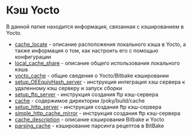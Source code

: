 # Кэш Yocto
В данной папке находится информация, связанная с кэшированием в Yocto.
* [cache_locate](./cache_locate.md) - описание расположения локального кэша в Yocto,
а также информация о том, как настроить его с помощью конфигурации
* [local_cache_share](./local_cache_share.md) - описание общего использования локального кэша
* [yocto_cache](./yocto_cache.md) - общие сведения о Yocto/Bitbake кэшировании
* [setup_OEEquivHash_server](./setup_OEEquivHash_server.md) - инструкция интеграция хэш сервера к удаленному кэш серверу и запуск сборки
* [setup_ftp_server](./setup_ftp_server.md) - инструкция создания ftp кэш-сервера
* [cache](./cache.md) - содержимое директории /poky/build/cache
* [setup_http_server](./setup_http_server.md) - инструкция создания ftp кэш-сервера
* [simple_http_cache_mirror](./simple_http_cache_mirror.md) - инструкция создания ftp кэш-сервера
* [cache_description](./cache_description.md) - описание кэширования Bitbake и Yocto
* [parsing_cache](./parsing_cache.md) - кэширование парсинга рецептов в BitBake

